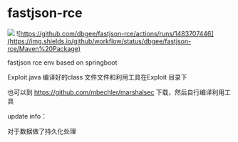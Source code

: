# fastjson-rce
![](https://img.shields.io/badge/language-java-yellow)
![https://github.com/dbgee/fastjson-rce/actions/runs/1483707446](https://img.shields.io/github/workflow/status/dbgee/fastjson-rce/Maven%20Package)

fastjson rce env based on springboot

Exploit.java  编译好的class 文件文件和利用工具在Exploit 目录下

也可以到 https://github.com/mbechler/marshalsec 下载，然后自行编译利用工具

update info：

对于数据做了持久化处理